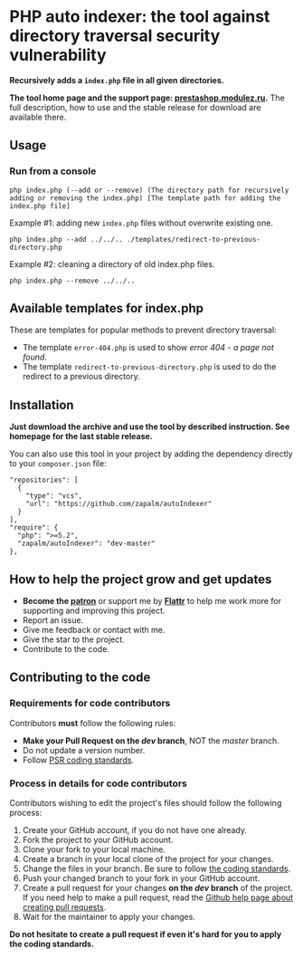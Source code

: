 # PHP auto indexer: the tool against directory traversal security vulnerability
**Recursively adds a `index.php` file in all given directories.**

**The tool home page and the support page: [prestashop.modulez.ru][5].**
The full description, how to use and the stable release for download are available there.

## Usage

### Run from a console
```
php index.php (--add or --remove) (The directory path for recursively adding or removing the index.php) [The template path for adding the index.php file]
```

Example #1: adding new `index.php` files without overwrite existing one.  
```
php index.php --add ../../.. ./templates/redirect-to-previous-directory.php
```
Example #2: cleaning a directory of old index.php files.
```
php index.php --remove ../../..
```

## Available templates for index.php
These are templates for popular methods to prevent directory traversal:
- The template `error-404.php` is used to show *error 404 - a page not found*.
- The template `redirect-to-previous-directory.php` is used to do the redirect to a previous directory.

## Installation
**Just download the archive and use the tool by described instruction. See homepage for the last stable release.**

You can also use this tool in your project by adding the dependency directly to your `composer.json` file:
```
"repositories": [
  {
    "type": "vcs",
    "url": "https://github.com/zapalm/autoIndexer"
  }
],
"require": {
  "php": ">=5.2",
  "zapalm/autoIndexer": "dev-master"
},
```


## How to help the project grow and get updates
* **Become the [patron][2]** or support me by **[Flattr][3]** to help me work more for supporting and improving this project.
* Report an issue.
* Give me feedback or contact with me.
* Give the star to the project.
* Contribute to the code.

## Contributing to the code

### Requirements for code contributors 

Contributors **must** follow the following rules:

* **Make your Pull Request on the *dev* branch**, NOT the *master* branch.
* Do not update a version number.
* Follow [PSR coding standards][1].

### Process in details for code contributors

Contributors wishing to edit the project's files should follow the following process:

1. Create your GitHub account, if you do not have one already.
2. Fork the project to your GitHub account.
3. Clone your fork to your local machine.
4. Create a branch in your local clone of the project for your changes.
5. Change the files in your branch. Be sure to follow [the coding standards][1].
6. Push your changed branch to your fork in your GitHub account.
7. Create a pull request for your changes **on the *dev* branch** of the project.
   If you need help to make a pull request, read the [Github help page about creating pull requests][4].
8. Wait for the maintainer to apply your changes.

**Do not hesitate to create a pull request if even it's hard for you to apply the coding standards.**

[1]: https://www.php-fig.org/psr/
[2]: https://www.patreon.com/zapalm
[3]: https://flattr.com/@zapalm
[4]: https://help.github.com/articles/about-pull-requests/
[5]: https://prestashop.modulez.ru/en/tools-scripts/78-php-auto-indexer.html